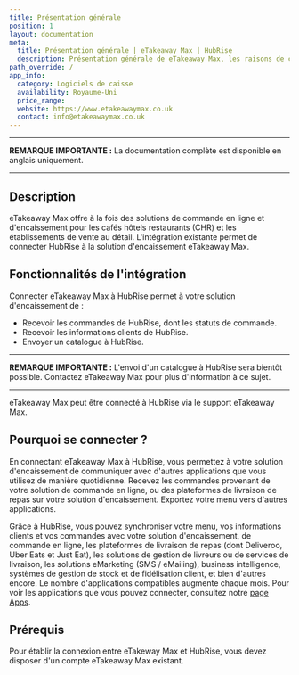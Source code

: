 ```yaml
---
title: Présentation générale
position: 1
layout: documentation
meta:
  title: Présentation générale | eTakeaway Max | HubRise
  description: Présentation générale de eTakeaway Max, les raisons de connecter votre caisse à HubRise et les fonctionnalités de l'intégration avec HubRise.
path_override: /
app_info:
  category: Logiciels de caisse
  availability: Royaume-Uni
  price_range:
  website: https://www.etakeawaymax.co.uk
  contact: info@etakeawaymax.co.uk
---
```


---

**REMARQUE IMPORTANTE :** La documentation complète est disponible <Link to="/apps/etakeaway-max" addLocalePrefix={false}>en anglais uniquement</Link>.

---

## Description

eTakeaway Max offre à la fois des solutions de commande en ligne et d'encaissement pour les cafés hôtels restaurants (CHR) et les établissements de vente au détail. L'intégration existante permet de connecter HubRise à la solution d'encaissement eTakeaway Max.

## Fonctionnalités de l'intégration

Connecter eTakeaway Max à HubRise permet à votre solution d'encaissement de :

- Recevoir les commandes de HubRise, dont les statuts de commande.
- Recevoir les informations clients de HubRise.
- Envoyer un catalogue à HubRise.

---

**REMARQUE IMPORTANTE :** L'envoi d'un catalogue à HubRise sera bientôt possible. Contactez eTakeaway Max pour plus d'information à ce sujet.

---

eTakeaway Max peut être connecté à HubRise via le support eTakeaway Max.

## Pourquoi se connecter ?

En connectant eTakeaway Max à HubRise, vous permettez à votre solution d'encaissement de communiquer avec d'autres applications que vous utilisez de manière quotidienne. Recevez les commandes provenant de votre solution de commande en ligne, ou des plateformes de livraison de repas sur votre solution d'encaissement. Exportez votre menu vers d'autres applications.

Grâce à HubRise, vous pouvez synchroniser votre menu, vos informations clients et vos commandes avec votre solution d'encaissement, de commande en ligne, les plateformes de livraison de repas (dont Deliveroo, Uber Eats et Just Eat), les solutions de gestion de livreurs ou de services de livraison, les solutions eMarketing (SMS / eMailing), business intelligence, systèmes de gestion de stock et de fidélisation client, et bien d'autres encore. Le nombre d'applications compatibles augmente chaque mois. Pour voir les applications que vous pouvez connecter, consultez notre [page Apps](/apps).

## Prérequis

Pour établir la connexion entre eTakeway Max et HubRise, vous devez disposer d'un compte eTakeaway Max existant.
